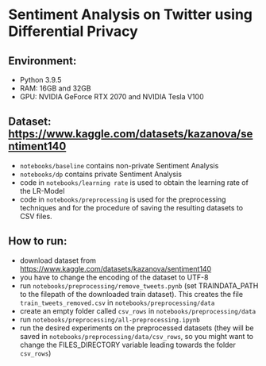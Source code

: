 # Sentiment Analysis on Twitter using Differential Privacy
 
## Environment:

- Python 3.9.5
- RAM: 16GB and 32GB
- GPU: NVIDIA GeForce RTX 2070 and NVIDIA Tesla V100
 
## Dataset: https://www.kaggle.com/datasets/kazanova/sentiment140 

- ```notebooks/baseline``` contains non-private Sentiment Analysis
- ```notebooks/dp``` contains private Sentiment Analysis
- code in ```notebooks/learning rate``` is used to obtain the learning rate of the LR-Model
- code in ```notebooks/preprocessing``` is used for the preprocessing techniques and for the procedure of saving the resulting datasets to CSV files.


## How to run:

- download dataset from https://www.kaggle.com/datasets/kazanova/sentiment140
- you have to change the encoding of the dataset to UTF-8
- run ```notebooks/preprocessing/remove_tweets.pynb``` (set TRAINDATA_PATH to the filepath of the downloaded train dataset). This creates the file ```train_tweets_removed.csv``` in ```notebooks/preprocessing/data```
- create an empty folder called ```csv_rows``` in ```notebooks/preprocessing/data```
- run ```notebooks/preprocessing/all-preprocessing.ipynb```
- run the desired experiments on the preprocessed datasets (they will be saved in ```notebooks/preprocessing/data/csv_rows```, so you might want to change the FILES_DIRECTORY variable leading towards the folder ```csv_rows```)

